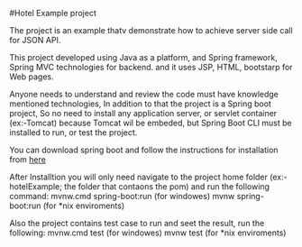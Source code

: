 #Hotel Example project

The project is an example thatv demonstrate how to achieve server side call for JSON API.

This project developed using Java as a platform, and Spring framework, Spring MVC technologies for backend. and it uses JSP, HTML, bootstarp for Web pages.

Anyone needs to understand and review the code must have knowledge mentioned technologies, In addition to that the project is a Spring boot project, So no need to install any application server, or servlet container (ex:-Tomcat) because Tomcat wil be embeded, but Spring Boot CLI must be installed to run, or test the project.

You can download spring boot and follow the instructions for installation from <a href ="https://docs.spring.io/spring-boot/docs/current/reference/htmlsingle/#getting-started-installing-the-cli">here</a>

After Installtion you will only need navigate to the project home folder (ex:-hotelExample; the folder that contaons the pom) and run the following command:
  mvnw.cmd spring-boot:run    (for windowes)
  mvnw spring-boot:run        (for *nix enviroments)
  
Also the project contains test case to run and seet the result, run the following:
   mvnw.cmd test    (for windowes)
   mvnw test        (for *nix enviroments)
